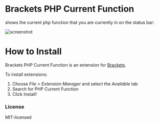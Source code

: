 Brackets PHP Current Function
=======================
shows the current php function that you are currently in on the status bar:

![screenshot](https://razier.com/code/brackets-php-currentfunction/screenshot.png)


How to Install
==============
Brackets PHP Current Function is an extension for [Brackets](https://github.com/adobe/brackets/).

To install extensions:

1. Choose _File > Extension Manager_ and select the _Available_ tab
2. Search for PHP Current Function
3. Click Install!


### License
MIT-licensed
